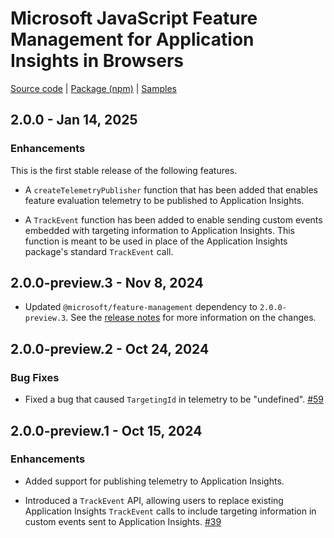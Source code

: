# Microsoft JavaScript Feature Management for Application Insights in Browsers

[Source code][source_code] | [Package (npm)][package] | [Samples][samples]

## 2.0.0 - Jan 14, 2025

### Enhancements

This is the first stable release of the following features.

* A `createTelemetryPublisher` function that has been added that enables feature evaluation telemetry to be published to Application Insights.

* A `TrackEvent` function has been added to enable sending custom events embedded with targeting information to Application Insights. This function is meant to be used in place of the Application Insights package's standard `TrackEvent` call.

## 2.0.0-preview.3 - Nov 8, 2024

* Updated `@microsoft/feature-management` dependency to `2.0.0-preview.3`. See the [release notes](./JavaScriptFeatureManagement.md) for more information on the changes.

## 2.0.0-preview.2 - Oct 24, 2024

### Bug Fixes

* Fixed a bug that caused `TargetingId` in telemetry to be "undefined". [#59](https://github.com/microsoft/FeatureManagement-JavaScript/pull/59)

## 2.0.0-preview.1 - Oct 15, 2024

### Enhancements

* Added support for publishing telemetry to Application Insights.

* Introduced a `TrackEvent` API, allowing users to replace existing Application Insights `TrackEvent` calls to include targeting information in custom events sent to Application Insights. [#39](https://github.com/microsoft/FeatureManagement-JavaScript/pull/39)

[package]: https://www.npmjs.com/package/@microsoft/feature-management-applicationinsights-browser
[samples]: https://github.com/microsoft/FeatureManagement-JavaScript/tree/main/examples
[source_code]: https://github.com/microsoft/FeatureManagement-JavaScript
